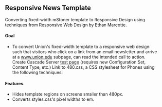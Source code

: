 ## Responsive News Template ##

Converting fixed-width mStoner template to Responsive Design using techniques from Responsive Web Design by Ethan Marcotte.

#### Goal ####
* To convert Union's fixed-width template to a responsive web design such that visitors who click on a link from an email newsletter and arrive at a www.union.edu subpage, can read the intended call to action. Create Cascade Server [test page](http://www.union.edu/news/stories/2011/01/people-in-the-news.php) (requires new Configuration Set, Content Type, etc.)
Link to 480.css, a CSS stylesheet for Phones using the following techniques:

#### Features ####
* Hides template regions on screens smaller than 480px.
* Converts styles.css's pixel widths to em.